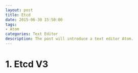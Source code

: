 ```yaml
---
layout: post
title: Etcd
date: 2015-06-30 15:50:00
tags:
- Atom
categories: Text Editor
description: The post will introduce a text editor Atom.
---
```


# 1. Etcd V3
